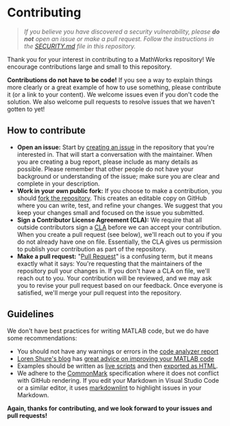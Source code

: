 # Contributing

>_If you believe you have discovered a security vulnerability, please **do not** open an issue or make a pull request.  Follow the instructions in the [SECURITY.md](SECURITY.md) file in this repository._

Thank you for your interest in contributing to a MathWorks repository!  We encourage contributions large and small to this repository.  

**Contributions do not have to be code!** If you see a way to explain things more clearly or a great example of how to use something, please contribute it (or a link to your content).  We welcome issues even if you don't code the solution.  We also welcome pull requests to resolve issues that we haven't gotten to yet!

## How to contribute

* **Open an issue:** Start by [creating an issue](https://docs.github.com/en/issues/tracking-your-work-with-issues/creating-an-issue) in the repository that you're interested in.  That will start a conversation with the maintainer.  When you are creating a bug report, please include as many details as possible.  Please remember that other people do not have your background or understanding of the issue; make sure you are clear and complete in your description.
* **Work in your own public fork:** If you choose to make a contribution, you should [fork the repository](https://docs.github.com/en/get-started/quickstart/fork-a-repo).  This creates an editable copy on GitHub where you can write, test, and refine your changes.  We suggest that you keep your changes small and focused on the issue you submitted.
* **Sign a Contributor License Agreement (CLA):** We require that all outside contributors sign a [CLA](https://en.wikipedia.org/wiki/Contributor_License_Agreement) before we can accept your contribution.  When you create a pull request (see below), we'll reach out to you if you do not already have one on file.  Essentially, the CLA gives us permission to publish your contribution as part of the repository.
* **Make a pull request:** "[Pull Request](https://docs.github.com/en/pull-requests/collaborating-with-pull-requests/proposing-changes-to-your-work-with-pull-requests/about-pull-requests)" is a confusing term, but it means exactly what it says:  You're requesting that the maintainers of the repository pull your changes in.  If you don't have a CLA on file, we'll reach out to you.  Your contribution will be reviewed, and we may ask you to revise your pull request based on our feedback.  Once everyone is satisfied, we'll merge your pull request into the repository.

## Guidelines

We don't have best practices for writing MATLAB code, but we do have some recommendations:

* You should not have any warnings or errors in the [code analyzer report](http://www.mathworks.com/help/matlab/matlab_prog/matlab-code-analyzer-report.html)
* [Loren Shure's blog](https://blogs.mathworks.com/loren) has [great advice on improving your MATLAB code](https://blogs.mathworks.com/loren/category/best-practice/)
* Examples should be written as [live scripts](https://www.mathworks.com/help/matlab/matlab_prog/what-is-a-live-script-or-function.html) and then [exported as HTML](https://www.mathworks.com/help/matlab/matlab_prog/share-live-scripts.html).
* We adhere to the [CommonMark](https://commonmark.org/) specification where it does not conflict with GitHub rendering.  If you edit your Markdown in Visual Studio Code or a similar editor, it uses [markdownlint](https://github.com/DavidAnson/markdownlint) to highlight issues in your Markdown.

**Again, thanks for contributing, and we look forward to your issues and pull requests!**

